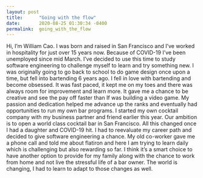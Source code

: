 ```yaml
---
layout: post
title:      "Going with the flow"
date:       2020-08-25 01:30:34 -0400
permalink:  going_with_the_flow
---
```


Hi, I’m William Cao. I was born and raised in San Francisco and I’ve worked in hospitality for just over 15 years now. Because of COVID-19 I’ve been unemployed since mid March. I’ve decided to use this time to study software engineering to challenge myself to learn and try something new. 
I was originally going to go back to school to do game design once upon a time, but fell into bartending 6 years ago. I fell in love with bartending and become obsessed. It was fast paced, it kept me on my toes and there was always room for improvement and learn more. It gave me a chance to be creative and see the pay off faster than If was building a video game. My passion and dedication helped me advance up the ranks and eventually had opportunities to run my own bar programs. I started my own cocktail company with my business partner and friend earlier this year. Our ambition is to open a world class cocktail bar in San Francisco. All this changed once I had a daughter and COVID-19 hit. I had to reevaluate my career path and decided to give software engineering a chance.
My old co-worker gave me a phone call and told me about flatiron and here I am trying to learn daily which is challenging but also rewarding so far. I think it’s a smart choice to have another option to provide for my family along with the chance to work from home and not live the stressful life of a bar owner. The world is changing, I had to learn to adapt to those changes as well. 

